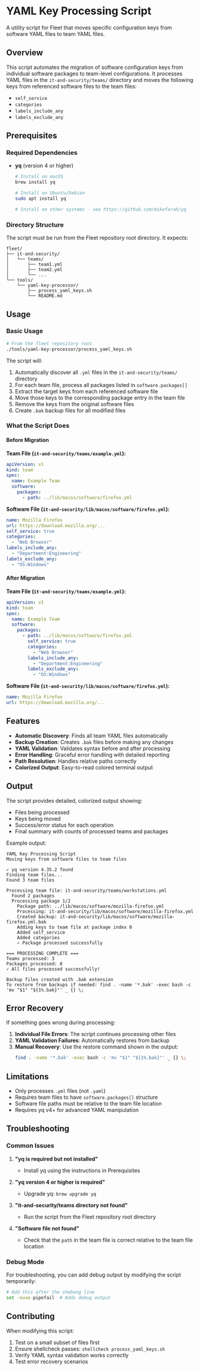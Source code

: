 # YAML Key Processing Script

A utility script for Fleet that moves specific configuration keys from software YAML files to team YAML files.

## Overview

This script automates the migration of software configuration keys from individual software packages to team-level configurations. It processes YAML files in the `it-and-security/teams/` directory and moves the following keys from referenced software files to the team files:

- `self_service`
- `categories` 
- `labels_include_any`
- `labels_exclude_any`

## Prerequisites

### Required Dependencies

- **yq** (version 4 or higher)
  ```bash
  # Install on macOS
  brew install yq
  
  # Install on Ubuntu/Debian
  sudo apt install yq
  
  # Install on other systems - see https://github.com/mikefarah/yq
  ```

### Directory Structure

The script must be run from the Fleet repository root directory. It expects:

```
fleet/
├── it-and-security/
│   └── teams/
│       ├── team1.yml
│       ├── team2.yml
│       └── ...
└── tools/
    └── yaml-key-processor/
        ├── process_yaml_keys.sh
        └── README.md
```

## Usage

### Basic Usage

```bash
# From the fleet repository root
./tools/yaml-key-processor/process_yaml_keys.sh
```

The script will:
1. Automatically discover all `.yml` files in the `it-and-security/teams/` directory
2. For each team file, process all packages listed in `software.packages[]`
3. Extract the target keys from each referenced software file
4. Move those keys to the corresponding package entry in the team file
5. Remove the keys from the original software files
6. Create `.bak` backup files for all modified files

### What the Script Does

#### Before Migration
**Team File (`it-and-security/teams/example.yml`):**
```yaml
apiVersion: v1
kind: team
spec:
  name: Example Team
  software:
    packages:
      - path: ../lib/macos/software/firefox.yml
```

**Software File (`it-and-security/lib/macos/software/firefox.yml`):**
```yaml
name: Mozilla Firefox
url: https://download.mozilla.org/...
self_service: true
categories:
  - "Web Browser"
labels_include_any:
  - "Department:Engineering"
labels_exclude_any:
  - "OS:Windows"
```

#### After Migration
**Team File (`it-and-security/teams/example.yml`):**
```yaml
apiVersion: v1
kind: team
spec:
  name: Example Team
  software:
    packages:
      - path: ../lib/macos/software/firefox.yml
        self_service: true
        categories:
          - "Web Browser"
        labels_include_any:
          - "Department:Engineering"
        labels_exclude_any:
          - "OS:Windows"
```

**Software File (`it-and-security/lib/macos/software/firefox.yml`):**
```yaml
name: Mozilla Firefox
url: https://download.mozilla.org/...
```

## Features

- **Automatic Discovery**: Finds all team YAML files automatically
- **Backup Creation**: Creates `.bak` files before making any changes
- **YAML Validation**: Validates syntax before and after processing
- **Error Handling**: Graceful error handling with detailed reporting
- **Path Resolution**: Handles relative paths correctly
- **Colorized Output**: Easy-to-read colored terminal output

## Output

The script provides detailed, colorized output showing:
- Files being processed
- Keys being moved
- Success/error status for each operation
- Final summary with counts of processed teams and packages

Example output:
```
YAML Key Processing Script
Moving keys from software files to team files

✓ yq version 4.35.2 found
Finding team files...
Found 3 team files

Processing team file: it-and-security/teams/workstations.yml
  Found 2 packages
  Processing package 1/2
    Package path: ../lib/macos/software/mozilla-firefox.yml
    Processing: it-and-security/lib/macos/software/mozilla-firefox.yml
    Created backup: it-and-security/lib/macos/software/mozilla-firefox.yml.bak
    Adding keys to team file at package index 0
    Added self_service
    Added categories
    ✓ Package processed successfully

=== PROCESSING COMPLETE ===
Teams processed: 3
Packages processed: 8
✓ All files processed successfully!

Backup files created with .bak extension
To restore from backups if needed: find . -name '*.bak' -exec bash -c 'mv "$1" "${1%.bak}"' _ {} \;
```

## Error Recovery

If something goes wrong during processing:

1. **Individual File Errors**: The script continues processing other files
2. **YAML Validation Failures**: Automatically restores from backup
3. **Manual Recovery**: Use the restore command shown in the output:
   ```bash
   find . -name '*.bak' -exec bash -c 'mv "$1" "${1%.bak}"' _ {} \;
   ```

## Limitations

- Only processes `.yml` files (not `.yaml`)
- Requires team files to have `software.packages[]` structure
- Software file paths must be relative to the team file location
- Requires yq v4+ for advanced YAML manipulation

## Troubleshooting

### Common Issues

1. **"yq is required but not installed"**
   - Install yq using the instructions in Prerequisites

2. **"yq version 4 or higher is required"**
   - Upgrade yq: `brew upgrade yq`

3. **"it-and-security/teams directory not found"**
   - Run the script from the Fleet repository root directory

4. **"Software file not found"**
   - Check that the `path` in the team file is correct relative to the team file location

### Debug Mode

For troubleshooting, you can add debug output by modifying the script temporarily:
```bash
# Add this after the shebang line
set -euxo pipefail  # Adds debug output
```

## Contributing

When modifying this script:
1. Test on a small subset of files first
2. Ensure shellcheck passes: `shellcheck process_yaml_keys.sh`
3. Verify YAML syntax validation works correctly
4. Test error recovery scenarios